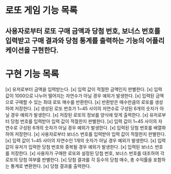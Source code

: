 로또 게임 기능 목록
=============
사용자로부터 로또 구매 금액과 당첨 번호, 보너스 번호를 입력받고 구매 결과와 당첨 통계를 출력하는 기능의 어플리케이션을 구현한다.
-------------

# 구현 기능 목록

[x] 유저로부터 금액을 입력받는다.
[x] 입력 값이 적절한 금액인지 판별한다.
    [x] 입력 값이 1000으로 나누어 떨어지는 자연수가 아닐 경우 예외가 발생한다.
[x] 입력된 금액으로 구매할 수 있는 최대 로또 매수를 반환한다.
[x] 반환받은 매수만큼의 로또를 생성하여 저장한다.
    [x] 생성된 로또 번호가 1~45 사이의 자연수로 구성된 6개의 숫자가 아닐 경우 예외가  발생한다.
[x] 저장된 로또의 정보를 양식에 맞게 출력한다.
[x] 유저로부터 당첨 번호를 입력받아 입력 값이 적절한지 판별한다.
    [x] 입력 값이 1~45 사이의 자연수로 구성된 6개의 숫자가 아닐 경우 예외가 발생한다.
[x] 입력된 당첨 번호를 배열화하여 저장한다.
[x] 사용자로부터 보너스 번호를 입력받아 입력 값이 적절한지 판별한다.
    [x] 입력 값이 1~45 사이의 자연수인 1개의 숫자가 아닐 경우 예외가 발생한다.
    [x] 입력 값이 유저가 입력한 당첨 번호와 중복될 경우 예외가 발생한다.
[x] 입력된 보너스 번호를 저장한다.
[x] 사용자가 구매한 로또와 설정된 당첨 번호, 보너스 번호를 대조하여 각 로또의 당첨 여부를 판별한다.
[x] 당첨 결과를 각 등수의 당첨 매수, 총 수익률을 포함하는 통계로 변환한다.
[x] 당첨 결과를 출력한다.
